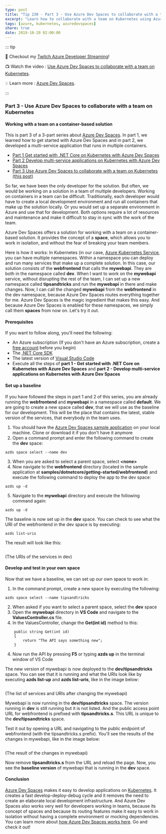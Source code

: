 ```yaml
---
type: post
title: "Tip 230 - Part 3 - Use Azure Dev Spaces to collaborate with a team on Kubernetes"
excerpt: "Learn how to collaborate with a team on Kubernetes using Azure Dev Spaces"
tags: [azure, kubernetes, azuredevspaces]
share: true
date: 2019-10-20 02:00:00
---
```


::: tip 

:unicorn: Checkout my [Twitch Azure Developer Streaming](https://twitch.tv/mbcrump?WT.mc_id=azure-azuredevtips-azureappsdev)!

:tv: Watch the video : [Use Azure Dev Spaces to collaborate with a team on Kubernetes](https://www.youtube.com/watch?v=brhxU_kt2HI&list=PLLasX02E8BPCNCK8Thcxu-Y-XcBUbhFWC&index=2&t=101s).

:bulb: Learn more : [Azure Dev Spaces](https://docs.microsoft.com/azure/dev-spaces/about?WT.mc_id=docs-azuredevtips-azureappsdev). 

:::

### Part 3 - Use Azure Dev Spaces to collaborate with a team on Kubernetes

#### Working with a team on a container-based solution
This is part 3 of a 3-part series about [Azure Dev Spaces](https://docs.microsoft.com/azure/dev-spaces/about?WT.mc_id=docs-azuredevtips-azureappsdev). In part 1, we learned how to get started with Azure Dev Spaces and in part 2, we developed a multi-service application that runs in multiple containers. 

* [Part 1 Get started with .NET Core on Kubernetes with Azure Dev Spaces](https://microsoft.github.io/AzureTipsAndTricks/blog/tip228.html)
* [Part 2 Develop multi-service applications on Kubernetes with Azure Dev Spaces](https://microsoft.github.io/AzureTipsAndTricks/blog/tip229.html)
* [Part 3 Use Azure Dev Spaces to collaborate with a team on Kubernetes (this post)](https://microsoft.github.io/AzureTipsAndTricks/blog/tip230.html)

So far, we have been the only developer for the solution. But often, we would be working on a solution in a team of multiple developers. Working on containers in a team can be difficult. Traditionally, each developer would have to create a local development environment and run all containers that make up the solution locally. Or you would set up a separate environment in Azure and use that for development. Both options require a lot of resources and maintenance and make it difficult to stay in sync with the work of the team.

Azure Dev Spaces offers a solution for working with a team on a container-based solution. It provides the concept of a **space**, which allows you to work in isolation, and without the fear of breaking your team members. 

Here is how it works: In Kubernetes (in our case, [Azure Kubernetes Service](https://azure.microsoft.com/services/kubernetes-service/?WT.mc_id=azure-azuredevtips-azureappsdev), you can have multiple namespaces. Within a namespace you can deploy and run many services that make up a complete solution. In this case, our solution consists of the **webfrontend** that calls the **mywebapi**. They are both in the namespace called **dev**. When I want to work on the **mywebapi** service, without disrupting the rest of the team, I can set up a new namespace called **tipsandtricks** and run the **mywebapi** in there and make changes. Now, I can call the changed **mywebapi** from the **webfrontend** in the dev namespace, because Azure Dev Spaces routes everything together for me. Azure Dev Spaces is the magic ingredient that makes this easy. And because Azure Dev Spaces is enabled for these namespaces, we simply call them **spaces** from now on. Let's try it out.

#### Prerequisites
If you want to follow along, you'll need the following:
* An Azure subscription (If you don't have an Azure subscription, create a [free account](https://azure.microsoft.com/free/?WT.mc_id=azure-azuredevtips-azureappsdev) before you begin)
* The [.NET Core SDK](https://dotnet.microsoft.com/download?WT.mc_id=microsoft-azuredevtips-azureappsdev)
* The latest version of [Visual Studio Code](https://code.visualstudio.com/)
* Execute all the steps of **part 1 - Get started with .NET Core on Kubernetes with Azure Dev Spaces** and **part 2 - Develop multi-service applications on Kubernetes with Azure Dev Spaces**

#### Set up a baseline
If you have followed the steps in part 1 and 2 of this series, you are already running the **webfrontend** and **mywebapi** in a namespace called **default**. We are going to create a new space called **dev**, that we will use as the baseline for our development. This will be the place that contains the latest, stable version of the services, that everybody in the team uses.

1. You should have the [Azure Dev Spaces sample application](https://github.com/Azure/dev-spaces) on your local machine. Clone or download it if you don't have it anymore
2. Open a command prompt and enter the following command to create the **dev** space:
```
azds space select --name dev
```
3. When you are asked to select a parent space, select **\<none\>**
4. Now navigate to the **webfrontend** directory (located in the sample application at **samples/dotnetcore/getting-started/webfrontend**) and execute the following command to deploy the app to the dev space:
```
azds up -d
```
5. Navigate to the **mywebapi** directory and execute the following command again:
```
azds up -d
```

The baseline is now set up in the **dev** space. You can check to see what the URI of the webfrontend in the dev space is by executing:
```
azds list-uris
```
The result will look like this:

<img :src="$withBase('/files/31baseline.png')">

(The URIs of the services in dev)

#### Develop and test in your own space
Now that we have a baseline, we can set up our own space to work in:

1. In the command prompt, create a new space by executing the following:
```
azds space select --name tipsandtricks
```
2. When asked if you want to select a parent space, select the **dev** space
3. Open the **mywebapi** directory in **VS Code** and navigate to the **ValuesController.cs** file.
4. In the ValuesController, change the **Get(int id)** method to this:
```
    public string Get(int id)
    {
        return "The API says something new";
    }
```
4. Now run the API by pressing **F5** or typing **azds up** in the terminal window of VS Code

The new version of mywebapi is now deployed to the **dev/tipsandtricks** space. You can see that it is running and what the URIs look like by executing **azds list-up** and **azds list-uris**, like in the image below:

<img :src="$withBase('/files/31afterchange.png')">

(The list of services and URIs after changing the mywebapi)

Mywebapi is now running in the **dev/tipsandtricks** space. The version running in **dev** is still running but it is not listed. And the public access point URL for webfrontend is prefixed with **tipsandtricks.s**. This URL is unique to the **dev/tipsandtricks** space.

Test it out by opening a URL and navigating to the public endpoint of webfrontend (with the tipsandtricks.s prefix). You'll see the results of the changes in mywebapi, like in the image below:

<img :src="$withBase('/files/31result.png')">

(The result of the changes in mywebapi)

Now remove **tipsandtricks.s** from the URL and reload the page. Now, you see the **baseline version** of mywebapi that is running in the **dev** space. 

#### Conclusion
[Azure Dev Spaces](https://docs.microsoft.com/azure/dev-spaces/about?WT.mc_id=docs-azuredevtips-azureappsdev) makes it easy to develop applications on [Kubernetes](https://azure.microsoft.com/services/kubernetes-service?WT.mc_id=azure-azuredevtips-azureappsdev). It creates a fast develop-deploy-debug cycle and it removes the need to create an elaborate local development infrastructure. And Azure Dev Spaces also works very well for developers working in teams, because its concept of spaces and because its routing features make it easy to work in isolation without having a complete environment or mocking dependencies. You can learn more about [how Azure Dev Spaces works here](https://docs.microsoft.com/azure/dev-spaces/how-dev-spaces-works?WT.mc_id=docs-azuredevtips-azureappsdev). Go and check it out!